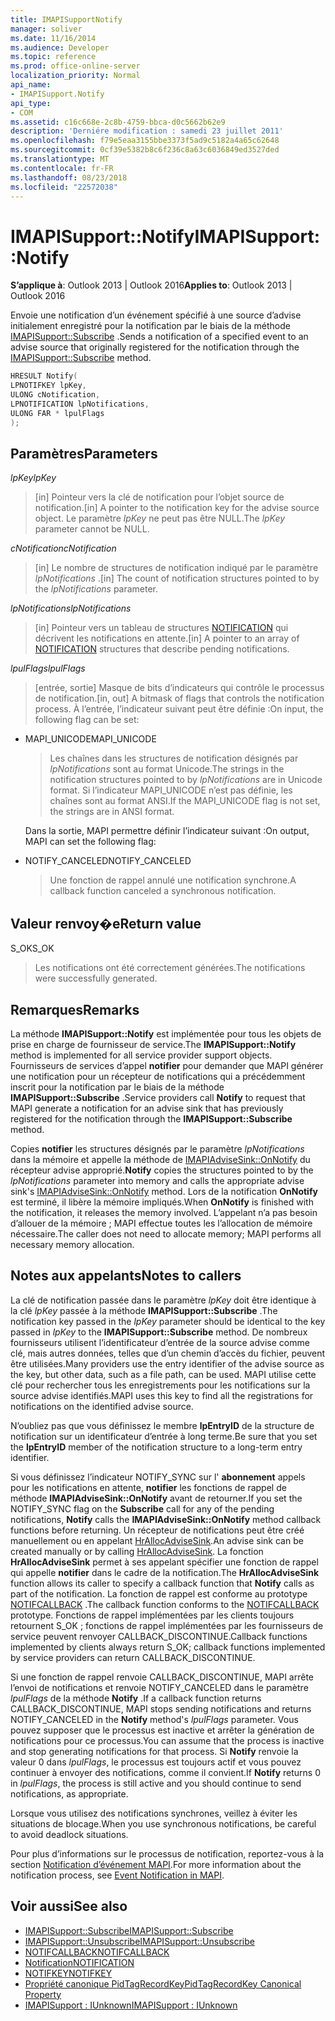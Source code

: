 ```yaml
---
title: IMAPISupportNotify
manager: soliver
ms.date: 11/16/2014
ms.audience: Developer
ms.topic: reference
ms.prod: office-online-server
localization_priority: Normal
api_name:
- IMAPISupport.Notify
api_type:
- COM
ms.assetid: c16c668e-2c8b-4759-bbca-d0c5662b62e9
description: 'Derniére modification : samedi 23 juillet 2011'
ms.openlocfilehash: f79e5eaa3155bbe3373f5ad9c5182a4a65c62648
ms.sourcegitcommit: 0cf39e5382b8c6f236c8a63c6036849ed3527ded
ms.translationtype: MT
ms.contentlocale: fr-FR
ms.lasthandoff: 08/23/2018
ms.locfileid: "22572038"
---
```

# <a name="imapisupportnotify"></a><span data-ttu-id="6e5f0-103">IMAPISupport::Notify</span><span class="sxs-lookup"><span data-stu-id="6e5f0-103">IMAPISupport::Notify</span></span>

<span data-ttu-id="6e5f0-104">**S’applique à**: Outlook 2013 | Outlook 2016</span><span class="sxs-lookup"><span data-stu-id="6e5f0-104">**Applies to**: Outlook 2013 | Outlook 2016</span></span> 
  
<span data-ttu-id="6e5f0-105">Envoie une notification d’un événement spécifié à une source d’advise initialement enregistré pour la notification par le biais de la méthode [IMAPISupport::Subscribe](imapisupport-subscribe.md) .</span><span class="sxs-lookup"><span data-stu-id="6e5f0-105">Sends a notification of a specified event to an advise source that originally registered for the notification through the [IMAPISupport::Subscribe](imapisupport-subscribe.md) method.</span></span> 
  
```cpp
HRESULT Notify(
LPNOTIFKEY lpKey,
ULONG cNotification,
LPNOTIFICATION lpNotifications,
ULONG FAR * lpulFlags
);
```

## <a name="parameters"></a><span data-ttu-id="6e5f0-106">Paramètres</span><span class="sxs-lookup"><span data-stu-id="6e5f0-106">Parameters</span></span>

<span data-ttu-id="6e5f0-107">_lpKey_</span><span class="sxs-lookup"><span data-stu-id="6e5f0-107">_lpKey_</span></span>
  
> <span data-ttu-id="6e5f0-108">[in] Pointeur vers la clé de notification pour l’objet source de notification.</span><span class="sxs-lookup"><span data-stu-id="6e5f0-108">[in] A pointer to the notification key for the advise source object.</span></span> <span data-ttu-id="6e5f0-109">Le paramètre _lpKey_ ne peut pas être NULL.</span><span class="sxs-lookup"><span data-stu-id="6e5f0-109">The  _lpKey_ parameter cannot be NULL.</span></span> 
    
<span data-ttu-id="6e5f0-110">_cNotification_</span><span class="sxs-lookup"><span data-stu-id="6e5f0-110">_cNotification_</span></span>
  
> <span data-ttu-id="6e5f0-111">[in] Le nombre de structures de notification indiqué par le paramètre _lpNotifications_ .</span><span class="sxs-lookup"><span data-stu-id="6e5f0-111">[in] The count of notification structures pointed to by the  _lpNotifications_ parameter.</span></span> 
    
<span data-ttu-id="6e5f0-112">_lpNotifications_</span><span class="sxs-lookup"><span data-stu-id="6e5f0-112">_lpNotifications_</span></span>
  
> <span data-ttu-id="6e5f0-113">[in] Pointeur vers un tableau de structures [NOTIFICATION](notification.md) qui décrivent les notifications en attente.</span><span class="sxs-lookup"><span data-stu-id="6e5f0-113">[in] A pointer to an array of [NOTIFICATION](notification.md) structures that describe pending notifications.</span></span> 
    
<span data-ttu-id="6e5f0-114">_lpulFlags_</span><span class="sxs-lookup"><span data-stu-id="6e5f0-114">_lpulFlags_</span></span>
  
> <span data-ttu-id="6e5f0-115">[entrée, sortie] Masque de bits d’indicateurs qui contrôle le processus de notification.</span><span class="sxs-lookup"><span data-stu-id="6e5f0-115">[in, out] A bitmask of flags that controls the notification process.</span></span> <span data-ttu-id="6e5f0-116">À l’entrée, l’indicateur suivant peut être définie :</span><span class="sxs-lookup"><span data-stu-id="6e5f0-116">On input, the following flag can be set:</span></span>
    
  - <span data-ttu-id="6e5f0-117">MAPI_UNICODE</span><span class="sxs-lookup"><span data-stu-id="6e5f0-117">MAPI_UNICODE</span></span> 
    
    > <span data-ttu-id="6e5f0-118">Les chaînes dans les structures de notification désignés par _lpNotifications_ sont au format Unicode.</span><span class="sxs-lookup"><span data-stu-id="6e5f0-118">The strings in the notification structures pointed to by  _lpNotifications_ are in Unicode format.</span></span> <span data-ttu-id="6e5f0-119">Si l’indicateur MAPI_UNICODE n’est pas définie, les chaînes sont au format ANSI.</span><span class="sxs-lookup"><span data-stu-id="6e5f0-119">If the MAPI_UNICODE flag is not set, the strings are in ANSI format.</span></span> 

    <span data-ttu-id="6e5f0-120">Dans la sortie, MAPI permettre définir l’indicateur suivant :</span><span class="sxs-lookup"><span data-stu-id="6e5f0-120">On output, MAPI can set the following flag:</span></span>
        
  - <span data-ttu-id="6e5f0-121">NOTIFY_CANCELED</span><span class="sxs-lookup"><span data-stu-id="6e5f0-121">NOTIFY_CANCELED</span></span> 
    
    > <span data-ttu-id="6e5f0-122">Une fonction de rappel annulé une notification synchrone.</span><span class="sxs-lookup"><span data-stu-id="6e5f0-122">A callback function canceled a synchronous notification.</span></span>
    
## <a name="return-value"></a><span data-ttu-id="6e5f0-123">Valeur renvoy�e</span><span class="sxs-lookup"><span data-stu-id="6e5f0-123">Return value</span></span>

<span data-ttu-id="6e5f0-124">S_OK</span><span class="sxs-lookup"><span data-stu-id="6e5f0-124">S_OK</span></span> 
  
> <span data-ttu-id="6e5f0-125">Les notifications ont été correctement générées.</span><span class="sxs-lookup"><span data-stu-id="6e5f0-125">The notifications were successfully generated.</span></span>
    
## <a name="remarks"></a><span data-ttu-id="6e5f0-126">Remarques</span><span class="sxs-lookup"><span data-stu-id="6e5f0-126">Remarks</span></span>

<span data-ttu-id="6e5f0-127">La méthode **IMAPISupport::Notify** est implémentée pour tous les objets de prise en charge de fournisseur de service.</span><span class="sxs-lookup"><span data-stu-id="6e5f0-127">The **IMAPISupport::Notify** method is implemented for all service provider support objects.</span></span> <span data-ttu-id="6e5f0-128">Fournisseurs de services d’appel **notifier** pour demander que MAPI générer une notification pour un récepteur de notifications qui a précédemment inscrit pour la notification par le biais de la méthode **IMAPISupport::Subscribe** .</span><span class="sxs-lookup"><span data-stu-id="6e5f0-128">Service providers call **Notify** to request that MAPI generate a notification for an advise sink that has previously registered for the notification through the **IMAPISupport::Subscribe** method.</span></span> 
  
<span data-ttu-id="6e5f0-129">Copies **notifier** les structures désignés par le paramètre _lpNotifications_ dans la mémoire et appelle la méthode de [IMAPIAdviseSink::OnNotify](imapiadvisesink-onnotify.md) du récepteur advise approprié.</span><span class="sxs-lookup"><span data-stu-id="6e5f0-129">**Notify** copies the structures pointed to by the  _lpNotifications_ parameter into memory and calls the appropriate advise sink's [IMAPIAdviseSink::OnNotify](imapiadvisesink-onnotify.md) method.</span></span> <span data-ttu-id="6e5f0-130">Lors de la notification **OnNotify** est terminé, il libère la mémoire impliqués.</span><span class="sxs-lookup"><span data-stu-id="6e5f0-130">When **OnNotify** is finished with the notification, it releases the memory involved.</span></span> <span data-ttu-id="6e5f0-131">L’appelant n’a pas besoin d’allouer de la mémoire ; MAPI effectue toutes les l’allocation de mémoire nécessaire.</span><span class="sxs-lookup"><span data-stu-id="6e5f0-131">The caller does not need to allocate memory; MAPI performs all necessary memory allocation.</span></span> 
  
## <a name="notes-to-callers"></a><span data-ttu-id="6e5f0-132">Notes aux appelants</span><span class="sxs-lookup"><span data-stu-id="6e5f0-132">Notes to callers</span></span>

<span data-ttu-id="6e5f0-133">La clé de notification passée dans le paramètre _lpKey_ doit être identique à la clé _lpKey_ passée à la méthode **IMAPISupport::Subscribe** .</span><span class="sxs-lookup"><span data-stu-id="6e5f0-133">The notification key passed in the  _lpKey_ parameter should be identical to the key passed in  _lpKey_ to the **IMAPISupport::Subscribe** method.</span></span> <span data-ttu-id="6e5f0-134">De nombreux fournisseurs utilisent l’identificateur d’entrée de la source advise comme clé, mais autres données, telles que d’un chemin d’accès du fichier, peuvent être utilisées.</span><span class="sxs-lookup"><span data-stu-id="6e5f0-134">Many providers use the entry identifier of the advise source as the key, but other data, such as a file path, can be used.</span></span> <span data-ttu-id="6e5f0-135">MAPI utilise cette clé pour rechercher tous les enregistrements pour les notifications sur la source advise identifiés.</span><span class="sxs-lookup"><span data-stu-id="6e5f0-135">MAPI uses this key to find all the registrations for notifications on the identified advise source.</span></span> 
  
<span data-ttu-id="6e5f0-136">N’oubliez pas que vous définissez le membre **lpEntryID** de la structure de notification sur un identificateur d’entrée à long terme.</span><span class="sxs-lookup"><span data-stu-id="6e5f0-136">Be sure that you set the **lpEntryID** member of the notification structure to a long-term entry identifier.</span></span> 
  
<span data-ttu-id="6e5f0-137">Si vous définissez l’indicateur NOTIFY_SYNC sur l' **abonnement** appels pour les notifications en attente, **notifier** les fonctions de rappel de méthode **IMAPIAdviseSink::OnNotify** avant de retourner.</span><span class="sxs-lookup"><span data-stu-id="6e5f0-137">If you set the NOTIFY_SYNC flag on the **Subscribe** call for any of the pending notifications, **Notify** calls the **IMAPIAdviseSink::OnNotify** method callback functions before returning.</span></span> <span data-ttu-id="6e5f0-138">Un récepteur de notifications peut être créé manuellement ou en appelant [HrAllocAdviseSink](hrallocadvisesink.md).</span><span class="sxs-lookup"><span data-stu-id="6e5f0-138">An advise sink can be created manually or by calling [HrAllocAdviseSink](hrallocadvisesink.md).</span></span> <span data-ttu-id="6e5f0-139">La fonction **HrAllocAdviseSink** permet à ses appelant spécifier une fonction de rappel qui appelle **notifier** dans le cadre de la notification.</span><span class="sxs-lookup"><span data-stu-id="6e5f0-139">The **HrAllocAdviseSink** function allows its caller to specify a callback function that **Notify** calls as part of the notification.</span></span> <span data-ttu-id="6e5f0-140">La fonction de rappel est conforme au prototype [NOTIFCALLBACK](notifcallback.md) .</span><span class="sxs-lookup"><span data-stu-id="6e5f0-140">The callback function conforms to the [NOTIFCALLBACK](notifcallback.md) prototype.</span></span> <span data-ttu-id="6e5f0-141">Fonctions de rappel implémentées par les clients toujours retournent S_OK ; fonctions de rappel implémentées par les fournisseurs de service peuvent renvoyer CALLBACK_DISCONTINUE.</span><span class="sxs-lookup"><span data-stu-id="6e5f0-141">Callback functions implemented by clients always return S_OK; callback functions implemented by service providers can return CALLBACK_DISCONTINUE.</span></span> 
  
<span data-ttu-id="6e5f0-142">Si une fonction de rappel renvoie CALLBACK_DISCONTINUE, MAPI arrête l’envoi de notifications et renvoie NOTIFY_CANCELED dans le paramètre _lpulFlags_ de la méthode **Notify** .</span><span class="sxs-lookup"><span data-stu-id="6e5f0-142">If a callback function returns CALLBACK_DISCONTINUE, MAPI stops sending notifications and returns NOTIFY_CANCELED in the **Notify** method's  _lpulFlags_ parameter.</span></span> <span data-ttu-id="6e5f0-143">Vous pouvez supposer que le processus est inactive et arrêter la génération de notifications pour ce processus.</span><span class="sxs-lookup"><span data-stu-id="6e5f0-143">You can assume that the process is inactive and stop generating notifications for that process.</span></span> <span data-ttu-id="6e5f0-144">Si **Notify** renvoie la valeur 0 dans _lpulFlags_, le processus est toujours actif et vous pouvez continuer à envoyer des notifications, comme il convient.</span><span class="sxs-lookup"><span data-stu-id="6e5f0-144">If **Notify** returns 0 in  _lpulFlags_, the process is still active and you should continue to send notifications, as appropriate.</span></span>
  
<span data-ttu-id="6e5f0-145">Lorsque vous utilisez des notifications synchrones, veillez à éviter les situations de blocage.</span><span class="sxs-lookup"><span data-stu-id="6e5f0-145">When you use synchronous notifications, be careful to avoid deadlock situations.</span></span>
  
<span data-ttu-id="6e5f0-146">Pour plus d’informations sur le processus de notification, reportez-vous à la section [Notification d’événement MAPI](event-notification-in-mapi.md).</span><span class="sxs-lookup"><span data-stu-id="6e5f0-146">For more information about the notification process, see [Event Notification in MAPI](event-notification-in-mapi.md).</span></span> 
  
## <a name="see-also"></a><span data-ttu-id="6e5f0-147">Voir aussi</span><span class="sxs-lookup"><span data-stu-id="6e5f0-147">See also</span></span>

- [<span data-ttu-id="6e5f0-148">IMAPISupport::Subscribe</span><span class="sxs-lookup"><span data-stu-id="6e5f0-148">IMAPISupport::Subscribe</span></span>](imapisupport-subscribe.md)  
- [<span data-ttu-id="6e5f0-149">IMAPISupport::Unsubscribe</span><span class="sxs-lookup"><span data-stu-id="6e5f0-149">IMAPISupport::Unsubscribe</span></span>](imapisupport-unsubscribe.md)  
- [<span data-ttu-id="6e5f0-150">NOTIFCALLBACK</span><span class="sxs-lookup"><span data-stu-id="6e5f0-150">NOTIFCALLBACK</span></span>](notifcallback.md) 
- [<span data-ttu-id="6e5f0-151">Notification</span><span class="sxs-lookup"><span data-stu-id="6e5f0-151">NOTIFICATION</span></span>](notification.md)  
- [<span data-ttu-id="6e5f0-152">NOTIFKEY</span><span class="sxs-lookup"><span data-stu-id="6e5f0-152">NOTIFKEY</span></span>](notifkey.md)  
- [<span data-ttu-id="6e5f0-153">Propriété canonique PidTagRecordKey</span><span class="sxs-lookup"><span data-stu-id="6e5f0-153">PidTagRecordKey Canonical Property</span></span>](pidtagrecordkey-canonical-property.md)  
- [<span data-ttu-id="6e5f0-154">IMAPISupport : IUnknown</span><span class="sxs-lookup"><span data-stu-id="6e5f0-154">IMAPISupport : IUnknown</span></span>](imapisupportiunknown.md)

